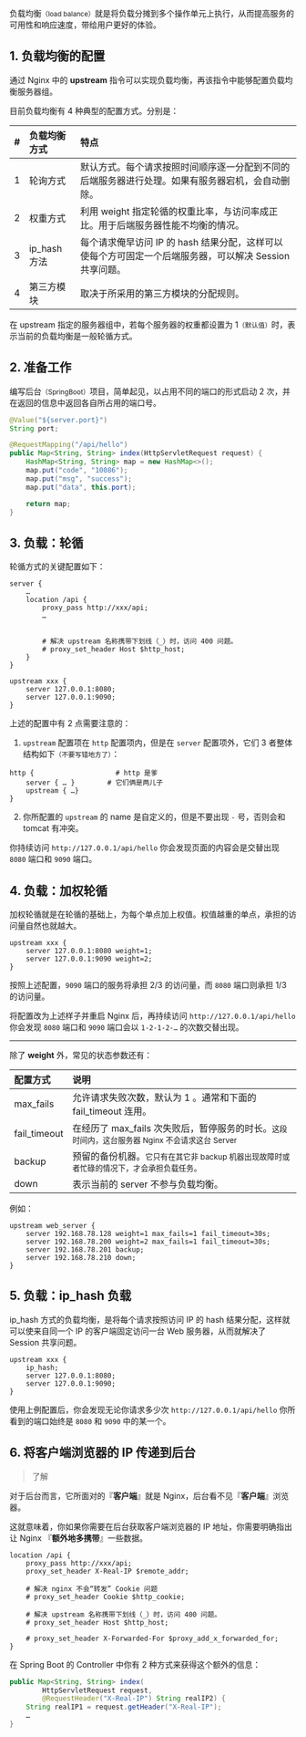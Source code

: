 负载均衡<small>（load balance）</small>就是将负载分摊到多个操作单元上执行，从而提高服务的可用性和响应速度，带给用户更好的体验。

## 1. 负载均衡的配置

通过 Nginx 中的 **upstream** 指令可以实现负载均衡，再该指令中能够配置负载均衡服务器组。

目前负载均衡有 4 种典型的配置方式。分别是：

| # | 负载均衡方式 | 特点 | 
| :-: | :- | :- |
| 1 | 轮询方式 | 默认方式。每个请求按照时间顺序逐一分配到不同的后端服务器进行处理。如果有服务器宕机，会自动删除。|
| 2 | 权重方式 | 利用 weight 指定轮循的权重比率，与访问率成正比。用于后端服务器性能不均衡的情况。|
| 3 | ip_hash 方法 | 每个请求俺早访问 IP 的 hash 结果分配，这样可以使每个方可固定一个后端服务器，可以解决 Session 共享问题。 |
| 4 | 第三方模块 | 取决于所采用的第三方模块的分配规则。 |

在 upstream 指定的服务器组中，若每个服务器的权重都设置为 1<small>（默认值）</small>时，表示当前的负载均衡是一般轮循方式。

## 2. 准备工作

编写后台<small>（SpringBoot）</small>项目，简单起见，以占用不同的端口的形式启动 2 次，并在返回的信息中返回各自所占用的端口号。

```java
@Value("${server.port}")
String port;

@RequestMapping("/api/hello")
public Map<String, String> index(HttpServletRequest request) {
    HashMap<String, String> map = new HashMap<>();
    map.put("code", "10086");
    map.put("msg", "success");
    map.put("data", this.port);

    return map;
}
```

## 3. 负载：轮循

轮循方式的关键配置如下：

```text
server {
    …
    location /api {
        proxy_pass http://xxx/api;
        …

         
        # 解决 upstream 名称携带下划线（_）时，访问 400 问题。
        # proxy_set_header Host $http_host;
    }
}

upstream xxx {
    server 127.0.0.1:8080;
    server 127.0.0.1:9090;
}
```

上述的配置中有 2 点需要注意的：

1. `upstream` 配置项在 `http` 配置项内，但是在 `server` 配置项外，它们 3 者整体结构如下<small>（不要写错地方了）</small>：

  ```text
  http {                    # http 是爹
      server { … }        # 它们俩是两儿子
      upstream { …}
  }
  ```

2. 你所配置的 `upstream` 的 name 是自定义的，但是不要出现 `-` 号，否则会和 tomcat 有冲突。

你持续访问 `http://127.0.0.1/api/hello` 你会发现页面的内容会是交替出现 `8080` 端口和 `9090` 端口。


## 4. 负载：加权轮循

加权轮循就是在轮循的基础上，为每个单点加上权值。权值越重的单点，承担的访问量自然也就越大。

```text
upstream xxx {
    server 127.0.0.1:8080 weight=1;
    server 127.0.0.1:9090 weight=2;
}
```

按照上述配置，`9090` 端口的服务将承担 2/3 的访问量，而 `8080` 端口则承担 1/3 的访问量。

将配置改为上述样子并重启 Nginx 后，再持续访问 `http://127.0.0.1/api/hello` 你会发现 `8080` 端口和 `9090` 端口会以 `1-2-1-2-…` 的次数交替出现。


---


除了 **weight** 外，常见的状态参数还有：

| 配置方式 | 说明 |
| :- | :- |
| max_fails | 允许请求失败次数，默认为 1 。通常和下面的 fail_timeout 连用。 |
| fail_timeout | 在经历了 max_fails 次失败后，暂停服务的时长。<small>这段时间内，这台服务器 Nginx 不会请求这台 Server</small> |
| backup | 预留的备份机器。<small>它只有在其它非 backup 机器出现故障时或者忙碌的情况下，才会承担负载任务。</small>|
| down | 表示当前的 server 不参与负载均衡。|

例如：

```text
upstream web_server {
    server 192.168.78.128 weight=1 max_fails=1 fail_timeout=30s;
    server 192.168.78.200 weight=2 max_fails=1 fail_timeout=30s;
    server 192.168.78.201 backup;
    server 192.168.78.210 down;
}
```


## 5. 负载：ip_hash 负载

ip_hash 方式的负载均衡，是将每个请求按照访问 IP 的 hash 结果分配，这样就可以使来自同一个 IP 的客户端固定访问一台 Web 服务器，从而就解决了 Session 共享问题。

```text
upstream xxx {
    ip_hash;
    server 127.0.0.1:8080;
    server 127.0.0.1:9090;
}
```

使用上例配置后，你会发现无论你请求多少次 `http://127.0.0.1/api/hello` 你所看到的端口始终是 `8080` 和 `9090` 中的某一个。


## 6. 将客户端浏览器的 IP 传递到后台 

> 了解

对于后台而言，它所面对的『**客户端**』就是 Nginx，后台看不见『**客户端**』浏览器。

这就意味着，你如果你需要在后台获取客户端浏览器的 IP 地址，你需要明确指出让 Nginx 『**额外地多携带**』一些数据。

```text
location /api {
    proxy_pass http://xxx/api;
    proxy_set_header X-Real-IP $remote_addr;

    # 解决 nginx 不会“转发” Cookie 问题
    # proxy_set_header Cookie $http_cookie;
 
    # 解决 upstream 名称携带下划线（_）时，访问 400 问题。
    # proxy_set_header Host $http_host;
 
    # proxy_set_header X-Forwarded-For $proxy_add_x_forwarded_for;
}
```

在 Spring Boot 的 Controller 中你有 2 种方式来获得这个额外的信息：

```java
public Map<String, String> index(
        HttpServletRequest request,
        @RequestHeader("X-Real-IP") String realIP2) {
    String realIP1 = request.getHeader("X-Real-IP");
    …
}
```
